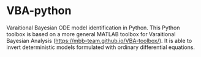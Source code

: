 # VBA-python
Varaitional Bayesian ODE model identification in Python. This Python toolbox is based on a more general MATLAB toolbox for Varaitional Bayesian Analysis (https://mbb-team.github.io/VBA-toolbox/). It is able to invert deterministic models formulated with ordinary differential equations.
